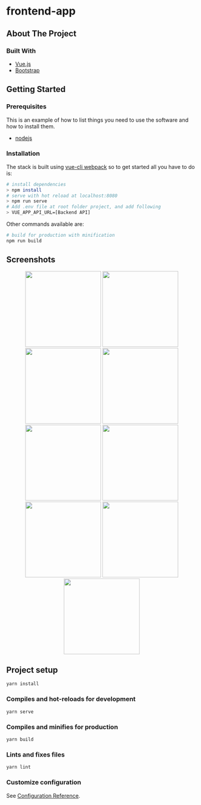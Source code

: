 # frontend-app

<!-- ABOUT THE PROJECT -->
## About The Project

### Built With

* [Vue.js](https://vuejs.org/)
* [Bootstrap](https://getbootstrap.com/)

<!-- GETTING STARTED -->
## Getting Started

### Prerequisites

This is an example of how to list things you need to use the software and how to install them.

* [nodejs](https://nodejs.org/en/download/)

### Installation

The stack is built using [vue-cli webpack](https://github.com/vuejs-templates/webpack) so to get started all you have to do is:


``` bash
# install dependencies
> npm install
# serve with hot reload at localhost:8080
> npm run serve
# Add .env file at root folder project, and add following
> VUE_APP_API_URL=[Backend API]
```

Other commands available are:

``` bash
# build for production with minification
npm run build
```

<!-- ROADMAP -->
## Screenshots

<p align='center'>
  <span>
      <image width="200" src='./Register.jpg' />
      <image width="200" src='./Login.jpg' />
    <image width="200" src='./home.jpg' />
    <image width="200" src='./landing page.jpg' />
    <image width="200" src='./landing page 2.jpg' />
    <image width="200" src='./landing page 3.jpg' />
    <image width="200" src='./logout.jpg' />
    <image width="200" src='./update data.jpg' />
    <image width="200" src='./checkout.jpg' />

## Project setup
```
yarn install
```

### Compiles and hot-reloads for development
```
yarn serve
```

### Compiles and minifies for production
```
yarn build
```

### Lints and fixes files
```
yarn lint
```


### Customize configuration
See [Configuration Reference](https://cli.vuejs.org/config/).
